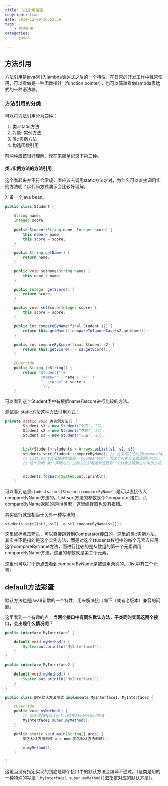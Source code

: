 ```yaml
---
title: 方法引用拾遗
copyright: true
date: 2019-12-09 16:53:39
tags:
	- 方法引用
categories:
	- java8

---
```


## 方法引用

方法引用是java8引入lambda表达式之后的一个特性，在日常的开发工作中经常使用，可以看做是一种函数指针（function pointer），也可以简单看做lambda表达式的一种语法糖。

<!-- more -->

### 方法引用的分类

可以将方法引用分为四种：

1. 类::static方法
2. 对象::实例方法
3. 类::实例方法
4. 构造函数引用

前两种应该很好理解，现在来简单记录下第三种。

#### 类::实例方法的方法引用

这个看起来并不符合常规，类应该去调用static方法才对，为什么可以直接调用实例方法呢？以代码方式演示会比较好理解。

准备一个java bean。

```java
public class Student {

    String name;
    Integer score;

    public Student(String name, Integer score) {
        this.name = name;
        this.score = score;
    }

    public String getName() {
        return name;
    }

    public void setName(String name) {
        this.name = name;
    }

    public Integer getScore() {
        return score;
    }

    public void setScore(Integer score) {
        this.score = score;
    }

    public int compareByName(final Student s2) {
        return this.getName().compareToIgnoreCase(s2.getName());
    }

    public int compareByScore(final Student s2) {
        return this.getScore() - s2.getScore();
    }

    @Override
    public String toString() {
        return "Student{" +
                "name='" + name + '\'' +
                ", score=" + score +
                '}';
    }
```

可以看到这个Student类中有根据name和score进行比较的方法。

测试类::static方法这种方法引用方式：

```java
private static void 类实例方法() {
        Student s1 = new Student("张三", 21);
        Student s2 = new Student("李四", 22);
        Student s3 = new Student("王五", 23);


        List<Student> students = Arrays.asList(s1, s2, s3);
        students.sort(Student::compareByName); // 在实例方法内部compareByName处打了断点，会被调用两次（list中只有三个元素），
        // List.sort方法接收参数是一个Comparator，而这个实例方法是返回int的。
        // 这个说明 类::实例方法 这种方法引用是肯定要有一个对象去调用这个实例方法的。这个对象就是传入lambda表达式的list中的第一个Student对象 而后一个student对象会作为compareByName的参数传入


        students.forEach(System.out::println);
    }
```

可以看到这里`students.sort(Student::compareByName);`是可以直接传入compareByName方法的。List.sort方法的参数是个Comparator接口，而compareByName返回的是int类型，这里编译器也没有报错。

其实这行就是相当于另外一种写法的

`students.sort((st1, st2) -> st1.compareByName(st2));`

这里鼠标点击箭头，可以直接跳转到Comparator接口的，这里的类::实例方法，其实并不是指的是这个实例方法，而是对这个students数组中的每个元素去应用这个compareByName方法，而进行比较的是从数组的第一个元素调用compareByName方法，这里的参数就是第二个元素。

这里也可以打个断点去看到compareByName是被调用两次的。(list中有三个元素)



## default方法彩蛋

默认方法也是java8新增的一个特性，用来解决接口向下（或者老版本）兼容的问题。

这里看到一个有趣的点：**当两个接口中有同名默认方法，子类同时实现这两个接口，会出现什么情况呢？**

```java
public interface MyInterface1 {

    default void myMethod() {
        System.out.println("MyInterface1");
    }
}
```

```java
public interface MyInterface2 {

    default void myMethod() {
        System.out.println("MyInterface2");
    }
}
```

```java
public class 同名默认方法测试 implements MyInterface1, MyInterface2 {

    @Override
    public void myMethod() {
        // 指定实现MyInterface1中的myMethod方法
        MyInterface1.super.myMethod();
    }

    public static void main(String[] args) {
        同名默认方法测试 m = new 同名默认方法测试();

        m.myMethod();
    }

}
```

这里当没有指定实现的到底是哪个接口中的默认方法会编译不通过。（这类是用的一种特殊的写法：`MyInterface1.super.myMethod()`去指定对应的默认方法）。